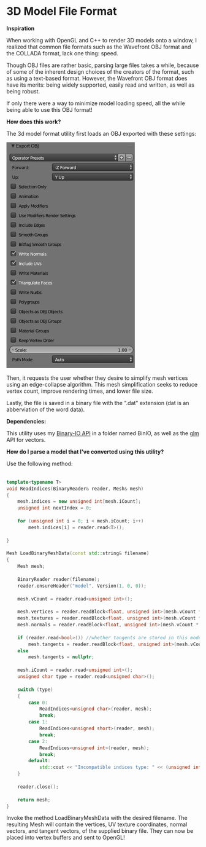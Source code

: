 # 3D Model File Format

**Inspiration**

When working with OpenGL and C++ to render 3D models onto a window, I realized that common file formats such as the Wavefront OBJ format and the COLLADA format, lack one thing: speed.

Though OBJ files are rather basic, parsing large files takes a while, because of some of the inherent design choices of the creators of the format, such as using a text-based format. However, the Wavefront OBJ format does have its merits: being widely supported, easily read and written, as well as being robust.

If only there were a way to minimize model loading speed, all the while being able to use this OBJ format!

**How does this work?**

The 3d model format utility first loads an OBJ exported with these settings:

![OBJSettings](ObjExportSettings.png)

Then, it requests the user whether they desire to simplify mesh vertices using an edge-collapse algorithm. This mesh simplification seeks to reduce vertex count, improve rendering times, and lower file size.

Lastly, the file is saved in a binary file with the ".dat" extension (dat is an abberviation of the word data).

**Dependencies:**

This utility uses my [Binary-IO API](https://github.com/Matrix4f/Binary-IO) in a folder named BinIO, as well as the [glm](https://glm.g-truc.net/) API for vectors.

**How do I parse a model that I've converted using this utility?**

Use the following method:

```cpp

template<typename T>
void ReadIndices(BinaryReader& reader, Mesh& mesh)
{
	mesh.indices = new unsigned int[mesh.iCount];
	unsigned int nextIndex = 0;

	for (unsigned int i = 0; i < mesh.iCount; i++)
		mesh.indices[i] = reader.read<T>();

}

Mesh LoadBinaryMeshData(const std::string& filename)
{
	Mesh mesh;

	BinaryReader reader(filename);
	reader.ensureHeader("model", Version(1, 0, 0));
	
	mesh.vCount = reader.read<unsigned int>();

	mesh.vertices = reader.readBlock<float, unsigned int>(mesh.vCount * 3);
	mesh.textures = reader.readBlock<float, unsigned int>(mesh.vCount * 2);
	mesh.normals = reader.readBlock<float, unsigned int>(mesh.vCount * 3);
	
	if (reader.read<bool>()) //whether tangents are stored in this model
		mesh.tangents = reader.readBlock<float, unsigned int>(mesh.vCount * 3);
	else
		mesh.tangents = nullptr;

	mesh.iCount = reader.read<unsigned int>();
	unsigned char type = reader.read<unsigned char>();

	switch (type)
	{
        case 0:
            ReadIndices<unsigned char>(reader, mesh);
            break;
        case 1:
            ReadIndices<unsigned short>(reader, mesh);
            break;
        case 2:
            ReadIndices<unsigned int>(reader, mesh);
            break;
        default:
            std::cout << "Incompatible indices type: " << (unsigned int) type << std::endl;
	}

	reader.close();
	
	return mesh;
}
```
Invoke the method LoadBinaryMeshData with the desired filename. The resulting Mesh will contain the vertices, UV texture coordinates, normal vectors, and tangent vectors, of the supplied binary file. They can now be placed into vertex buffers and sent to OpenGL!

